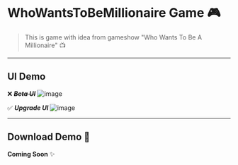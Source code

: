 # WhoWantsToBeMillionaire Game :video_game:
>This is game with idea from gameshow "Who Wants To Be A Millionaire" :tv:
---
## UI Demo
:x:
***~~Beta UI~~***
![image](https://github.com/PhamNgocSonTech/WhoWantsToBeMillionaire/assets/56107546/b88fe5eb-d0ff-4c70-89b7-074148f5b2e9)

:white_check_mark:
***Upgrade UI***
![image](https://github.com/PhamNgocSonTech/WhoWantsToBeMillionaire/assets/56107546/965249ec-36f2-4e22-8eef-fcba8956c34a)

---
## Download Demo :game_die: 
**Coming Soon** :sparkles:

